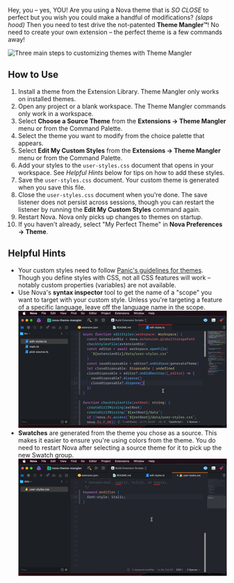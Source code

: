 Hey, you – yes, YOU! Are you using a Nova theme that is _SO CLOSE_ to perfect but you wish you could make a handful of modifications? _(slaps hood)_ Then you need to test drive the not-patented **Theme Mangler™**! No need to create your own extension – the perfect theme is a few commands away!

![Three main steps to customizing themes with Theme Mangler](https://github.com/kilbd/nova-theme-mangler/blob/main/assets/using_theme_mangler.gif?raw=true)

## How to Use

1. Install a theme from the Extension Library. Theme Mangler only works on installed themes.
2. Open any project or a blank workspace. The Theme Mangler commands only work in a workspace.
3. Select **Choose a Source Theme** from the **Extensions -> Theme Mangler** menu or from the Command Palette.
4. Select the theme you want to modify from the choice palette that appears.
5. Select **Edit My Custom Styles** from the **Extensions -> Theme Mangler** menu or from the Command Palette.
6. Add your styles to the `user-styles.css` document that opens in your workspace. See _Helpful Hints_ below for tips on how to add these styles.
7. Save the `user-styles.css` document. Your custom theme is generated when you save this file.
8. Close the `user-styles.css` document when you're done. The save listener does not persist across sessions, though you can restart the listener by running the **Edit My Custom Styles** command again.
9. Restart Nova. Nova only picks up changes to themes on startup.
10. If you haven't already, select "My Perfect Theme" in **Nova Preferences -> Theme**.

## Helpful Hints

- Your custom styles need to follow [Panic's guidelines for themes](https://docs.nova.app/extensions/themes/). Though you define styles with CSS, not all CSS features will work – notably custom properties (variables) are not available.
- Use Nova's **syntax inspector** tool to get the name of a "scope" you want to target with your custom style. Unless you're targeting a feature of a specific language, leave off the language name in the scope.
  ![Enable the scope inspector then hover over what you want to target](https://github.com/kilbd/nova-theme-mangler/blob/main/assets/inspector.gif?raw=true)
- **Swatches** are generated from the theme you chose as a source. This makes it easier to ensure you're using colors from the theme. You do need to restart Nova after selecting a source theme for it to pick up the new Swatch group.
  ![Using generated swatch to set the text color](https://github.com/kilbd/nova-theme-mangler/blob/main/assets/swatches.gif?raw=true)
